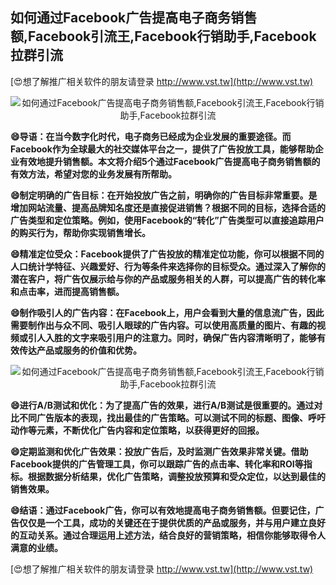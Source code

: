 ## **如何通过Facebook广告提高电子商务销售额,Facebook引流王,Facebook行销助手,Facebook拉群引流**

[😍想了解推广相关软件的朋友请登录 http://www.vst.tw](http://www.vst.tw)

 <center><img src="https://vst.tw/MP4/tuiguang/png/5.png" alt="如何通过Facebook广告提高电子商务销售额,Facebook引流王,Facebook行销助手,Facebook拉群引流"></center>

**😄导语：在当今数字化时代，电子商务已经成为企业发展的重要途径。而Facebook作为全球最大的社交媒体平台之一，提供了广告投放工具，能够帮助企业有效地提升销售额。本文将介绍5个通过Facebook广告提高电子商务销售额的有效方法，希望对您的业务发展有所帮助。**

**😄制定明确的广告目标：在开始投放广告之前，明确你的广告目标非常重要。是增加网站流量、提高品牌知名度还是直接促进销售？根据不同的目标，选择合适的广告类型和定位策略。例如，使用Facebook的“转化”广告类型可以直接追踪用户的购买行为，帮助你实现销售增长。**

**😄精准定位受众：Facebook提供了广告投放的精准定位功能，你可以根据不同的人口统计学特征、兴趣爱好、行为等条件来选择你的目标受众。通过深入了解你的潜在客户，将广告仅展示给与你的产品或服务相关的人群，可以提高广告的转化率和点击率，进而提高销售额。**

**😄制作吸引人的广告内容：在Facebook上，用户会看到大量的信息流广告，因此需要制作出与众不同、吸引人眼球的广告内容。可以使用高质量的图片、有趣的视频或引人入胜的文字来吸引用户的注意力。同时，确保广告内容清晰明了，能够有效传达产品或服务的价值和优势。**

 <center><img src="https://vst.tw/MP4/tuiguang/png/8.png" alt="如何通过Facebook广告提高电子商务销售额,Facebook引流王,Facebook行销助手,Facebook拉群引流"></center>

**😄进行A/B测试和优化：为了提高广告的效果，进行A/B测试是很重要的。通过对比不同广告版本的表现，找出最佳的广告策略。可以测试不同的标题、图像、呼吁动作等元素，不断优化广告内容和定位策略，以获得更好的回报。**

**😄定期监测和优化广告效果：投放广告后，及时监测广告效果非常关键。借助Facebook提供的广告管理工具，你可以跟踪广告的点击率、转化率和ROI等指标。根据数据分析结果，优化广告策略，调整投放预算和受众定位，以达到最佳的销售效果。**

**😄结语：通过Facebook广告，你可以有效地提高电子商务销售额。但要记住，广告仅仅是一个工具，成功的关键还在于提供优质的产品或服务，并与用户建立良好的互动关系。通过合理运用上述方法，结合良好的营销策略，相信你能够取得令人满意的业绩。**

[😍想了解推广相关软件的朋友请登录 http://www.vst.tw](http://www.vst.tw)



